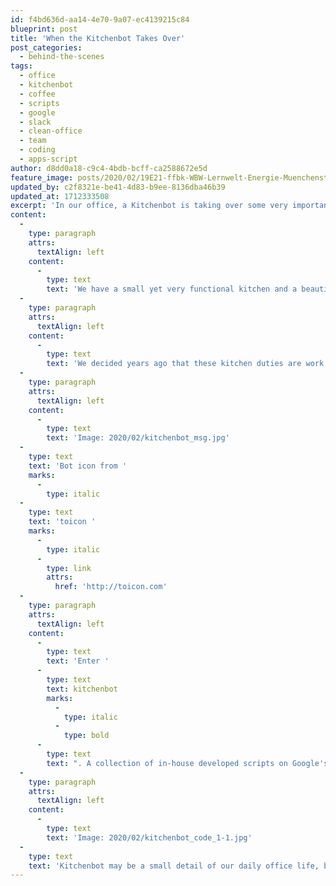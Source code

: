 ```yaml
---
id: f4bd636d-aa14-4e70-9a07-ec4139215c84
blueprint: post
title: 'When the Kitchenbot Takes Over'
post_categories:
  - behind-the-scenes
tags:
  - office
  - kitchenbot
  - coffee
  - scripts
  - google
  - slack
  - clean-office
  - team
  - coding
  - apps-script
author: d8dd0a18-c9c4-4bdb-bcff-ca2588672e5d
feature_image: posts/2020/02/19E21-ffbk-WBW-Lernwelt-Energie-Muenchenstein-INT-D-190726.jpg
updated_by: c2f8321e-be41-4d83-b9ee-8136dba46b39
updated_at: 1712333508
excerpt: 'In our office, a Kitchenbot is taking over some very important tasks. '
content:
  -
    type: paragraph
    attrs:
      textAlign: left
    content:
      -
        type: text
        text: 'We have a small yet very functional kitchen and a beautiful coffee machine, both of which need our love and care every day. Filling the dishwasher and cleaning the machine and the coffee grinder takes considerable time at the end of the day so that we can all arrive at a clean kitchen the next morning.'
  -
    type: paragraph
    attrs:
      textAlign: left
    content:
      -
        type: text
        text: 'We decided years ago that these kitchen duties are work that everyone in the office should participate in, on equal terms. The coordination is in itself quite a task: creating and maintaining lists, making sure the work is equally distributed, taking care to redistribute if someone is not in the office that day. Plus, we can all agree that a gentle reminder each day is needed to make sure the duty is done on that day.'
  -
    type: paragraph
    attrs:
      textAlign: left
    content:
      -
        type: text
        text: 'Image: 2020/02/kitchenbot_msg.jpg'
  -
    type: text
    text: 'Bot icon from '
    marks:
      -
        type: italic
  -
    type: text
    text: 'toicon '
    marks:
      -
        type: italic
      -
        type: link
        attrs:
          href: 'http://toicon.com'
  -
    type: paragraph
    attrs:
      textAlign: left
    content:
      -
        type: text
        text: 'Enter '
      -
        type: text
        text: kitchenbot
        marks:
          -
            type: italic
          -
            type: bold
      -
        type: text
        text: ". A collection of in-house developed scripts on Google's Apps Script platform and a slack bot connected to them. Instead of manually generating spreadsheets and tracking the work that needs to be done, the script randomly fills in the list every two weeks, after looking up in our calendar and making sure that the chosen people are in the office for the whole day on that day. The information is passed on to the kitchenbot each day, which then posts in a public slack channel who is responsible for kitchen duties that day. It also knows when it is time to clean the grinder, take out the paper and cardboard for recycling and when a thorough cleaning of the coffee machine is due."
  -
    type: paragraph
    attrs:
      textAlign: left
    content:
      -
        type: text
        text: 'Image: 2020/02/kitchenbot_code_1-1.jpg'
  -
    type: text
    text: 'Kitchenbot may be a small detail of our daily office life, but it actually made it possible to have a clean kitchen every day without creating meaningless hierarchies in the office, since every one of us is enjoying that nice cup of espresso in the morning.'
---
```

